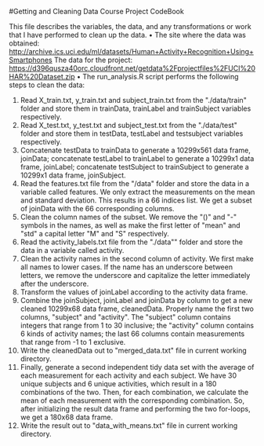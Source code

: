 #Getting and Cleaning Data Course Project CodeBook


This file describes the variables, the data, and any transformations or work that I have performed to clean up the data. 
•	The site where the data was obtained:
http://archive.ics.uci.edu/ml/datasets/Human+Activity+Recognition+Using+Smartphones
The data for the project:
https://d396qusza40orc.cloudfront.net/getdata%2Fprojectfiles%2FUCI%20HAR%20Dataset.zip
•	The run_analysis.R script performs the following steps to clean the data:
1.	Read X_train.txt, y_train.txt and subject_train.txt from the "./data/train" folder and store them in trainData, trainLabel and trainSubject variables respectively.
2.	Read X_test.txt, y_test.txt and subject_test.txt from the "./data/test" folder and store them in testData, testLabel and testsubject variables respectively.
3.	Concatenate testData to trainData to generate a 10299x561 data frame, joinData; concatenate testLabel to trainLabel to generate a 10299x1 data frame, joinLabel; concatenate testSubject to trainSubject to generate a 10299x1 data frame, joinSubject.
4.	Read the features.txt file from the "/data" folder and store the data in a variable called features. We only extract the measurements on the mean and standard deviation. This results in a 66 indices list. We get a subset of joinData with the 66 corresponding columns.
5.	Clean the column names of the subset. We remove the "()" and "-" symbols in the names, as well as make the first letter of "mean" and "std" a capital letter "M" and "S" respectively.
6.	Read the activity_labels.txt file from the "./data"" folder and store the data in a variable called activity.
7.	Clean the activity names in the second column of activity. We first make all names to lower cases. If the name has an underscore between letters, we remove the underscore and capitalize the letter immediately after the underscore.
8.	Transform the values of joinLabel according to the activity data frame.
9.	Combine the joinSubject, joinLabel and joinData by column to get a new cleaned 10299x68 data frame, cleanedData. Properly name the first two columns, "subject" and "activity". The "subject" column contains integers that range from 1 to 30 inclusive; the "activity" column contains 6 kinds of activity names; the last 66 columns contain measurements that range from -1 to 1 exclusive.
10.	Write the cleanedData out to "merged_data.txt" file in current working directory.
11.	Finally, generate a second independent tidy data set with the average of each measurement for each activity and each subject. We have 30 unique subjects and 6 unique activities, which result in a 180 combinations of the two. Then, for each combination, we calculate the mean of each measurement with the corresponding combination. So, after initializing the result data frame and performing the two for-loops, we get a 180x68 data frame.
12.	Write the result out to "data_with_means.txt" file in current working directory. 
